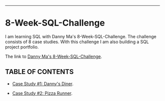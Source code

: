 ----
# 8-Week-SQL-Challenge

I am learning SQL with Danny Ma's 8-Week-SQL-Challenge.  The challenge consists of 8 case studies.  With this challenge I am also building a SQL project portfolio. 

The link to [Danny Ma's 8-Week-SQL-Challenge](https://8weeksqlchallenge.com/getting-started/).

## TABLE OF CONTENTS
* [Case Study #1: Danny's Diner]().

* [Case Study #2: Pizza Runner](https://github.com/davidrtorres/8-Week-SQL-Challenge/tree/main/Case%20Study%20%232%20-%20Pizza%20Runner).

